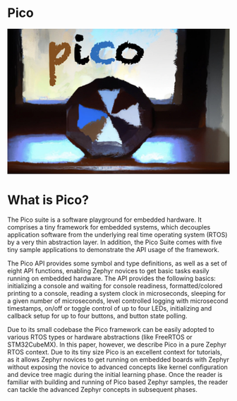 # Pico

![pico](./doc/image/pico-painting.jpg)


# What is Pico?

The Pico suite is a software playground for embedded hardware. It comprises a tiny framework for embedded systems, which decouples application software from the underlying real time operating system (RTOS) by a very thin abstraction layer. In addition, the Pico Suite comes with five tiny sample applications to demonstrate the API usage of the framework.

The Pico API provides some symbol and type definitions, as well as a set of eight API functions, enabling Zephyr novices to get basic tasks easily running on embedded hardware. The API provides the following basics: initializing a console and waiting for console readiness, formatted/colored printing to a console, reading a system clock in microseconds, sleeping for a given number of microseconds, level controlled logging with microsecond timestamps, on/off or toggle control of up to four LEDs, initializing and callback setup for up to four buttons, and button state polling.

Due to its small codebase the Pico framework can be easily adopted to various RTOS types or hardware abstractions (like FreeRTOS or STM32CubeMX). In this paper, however, we describe Pico in a pure Zephyr RTOS context. Due to its tiny size Pico is an excellent context for tutorials, as it allows Zephyr novices to get running on embedded boards with Zephyr without exposing the novice to advanced concepts like kernel configuration and device tree magic during the initial learning phase. Once the reader is familiar with building and running of Pico based Zephyr samples, the reader can tackle the advanced Zephyr concepts in subsequent phases.
